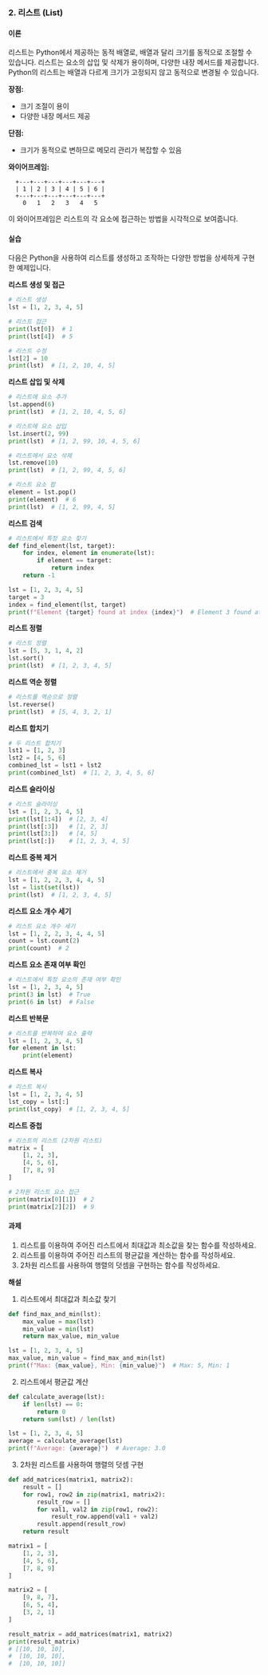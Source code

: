 ### 2. 리스트 (List)

#### 이론

리스트는 Python에서 제공하는 동적 배열로, 배열과 달리 크기를 동적으로 조절할 수 있습니다. 리스트는 요소의 삽입 및 삭제가 용이하며, 다양한 내장 메서드를 제공합니다. Python의 리스트는 배열과 다르게 크기가 고정되지 않고 동적으로 변경될 수 있습니다.

**장점:**
- 크기 조절이 용이
- 다양한 내장 메서드 제공

**단점:**
- 크기가 동적으로 변하므로 메모리 관리가 복잡할 수 있음

**와이어프레임:**

```
  +---+---+---+---+---+---+
  | 1 | 2 | 3 | 4 | 5 | 6 |
  +---+---+---+---+---+---+
    0   1   2   3   4   5
```

이 와이어프레임은 리스트의 각 요소에 접근하는 방법을 시각적으로 보여줍니다.

#### 실습

다음은 Python을 사용하여 리스트를 생성하고 조작하는 다양한 방법을 상세하게 구현한 예제입니다.

**리스트 생성 및 접근**

```python
# 리스트 생성
lst = [1, 2, 3, 4, 5]

# 리스트 접근
print(lst[0])  # 1
print(lst[4])  # 5

# 리스트 수정
lst[2] = 10
print(lst)  # [1, 2, 10, 4, 5]
```

**리스트 삽입 및 삭제**

```python
# 리스트에 요소 추가
lst.append(6)
print(lst)  # [1, 2, 10, 4, 5, 6]

# 리스트에 요소 삽입
lst.insert(2, 99)
print(lst)  # [1, 2, 99, 10, 4, 5, 6]

# 리스트에서 요소 삭제
lst.remove(10)
print(lst)  # [1, 2, 99, 4, 5, 6]

# 리스트 요소 팝
element = lst.pop()
print(element)  # 6
print(lst)  # [1, 2, 99, 4, 5]
```

**리스트 검색**

```python
# 리스트에서 특정 요소 찾기
def find_element(lst, target):
    for index, element in enumerate(lst):
        if element == target:
            return index
    return -1

lst = [1, 2, 3, 4, 5]
target = 3
index = find_element(lst, target)
print(f"Element {target} found at index {index}")  # Element 3 found at index 2
```

**리스트 정렬**

```python
# 리스트 정렬
lst = [5, 3, 1, 4, 2]
lst.sort()
print(lst)  # [1, 2, 3, 4, 5]
```

**리스트 역순 정렬**

```python
# 리스트를 역순으로 정렬
lst.reverse()
print(lst)  # [5, 4, 3, 2, 1]
```

**리스트 합치기**

```python
# 두 리스트 합치기
lst1 = [1, 2, 3]
lst2 = [4, 5, 6]
combined_lst = lst1 + lst2
print(combined_lst)  # [1, 2, 3, 4, 5, 6]
```

**리스트 슬라이싱**

```python
# 리스트 슬라이싱
lst = [1, 2, 3, 4, 5]
print(lst[1:4])  # [2, 3, 4]
print(lst[:3])   # [1, 2, 3]
print(lst[3:])   # [4, 5]
print(lst[:])    # [1, 2, 3, 4, 5]
```

**리스트 중복 제거**

```python
# 리스트에서 중복 요소 제거
lst = [1, 2, 2, 3, 4, 4, 5]
lst = list(set(lst))
print(lst)  # [1, 2, 3, 4, 5]
```

**리스트 요소 개수 세기**

```python
# 리스트 요소 개수 세기
lst = [1, 2, 2, 3, 4, 4, 5]
count = lst.count(2)
print(count)  # 2
```

**리스트 요소 존재 여부 확인**

```python
# 리스트에서 특정 요소의 존재 여부 확인
lst = [1, 2, 3, 4, 5]
print(3 in lst)  # True
print(6 in lst)  # False
```

**리스트 반복문**

```python
# 리스트를 반복하여 요소 출력
lst = [1, 2, 3, 4, 5]
for element in lst:
    print(element)
```

**리스트 복사**

```python
# 리스트 복사
lst = [1, 2, 3, 4, 5]
lst_copy = lst[:]
print(lst_copy)  # [1, 2, 3, 4, 5]
```

**리스트 중첩**

```python
# 리스트의 리스트 (2차원 리스트)
matrix = [
    [1, 2, 3],
    [4, 5, 6],
    [7, 8, 9]
]

# 2차원 리스트 요소 접근
print(matrix[0][1])  # 2
print(matrix[2][2])  # 9
```

#### 과제

1. 리스트를 이용하여 주어진 리스트에서 최대값과 최소값을 찾는 함수를 작성하세요.
2. 리스트를 이용하여 주어진 리스트의 평균값을 계산하는 함수를 작성하세요.
3. 2차원 리스트를 사용하여 행렬의 덧셈을 구현하는 함수를 작성하세요.

**해설**

1. 리스트에서 최대값과 최소값 찾기

```python
def find_max_and_min(lst):
    max_value = max(lst)
    min_value = min(lst)
    return max_value, min_value

lst = [1, 2, 3, 4, 5]
max_value, min_value = find_max_and_min(lst)
print(f"Max: {max_value}, Min: {min_value}")  # Max: 5, Min: 1
```

2. 리스트에서 평균값 계산

```python
def calculate_average(lst):
    if len(lst) == 0:
        return 0
    return sum(lst) / len(lst)

lst = [1, 2, 3, 4, 5]
average = calculate_average(lst)
print(f"Average: {average}")  # Average: 3.0
```

3. 2차원 리스트를 사용하여 행렬의 덧셈 구현

```python
def add_matrices(matrix1, matrix2):
    result = []
    for row1, row2 in zip(matrix1, matrix2):
        result_row = []
        for val1, val2 in zip(row1, row2):
            result_row.append(val1 + val2)
        result.append(result_row)
    return result

matrix1 = [
    [1, 2, 3],
    [4, 5, 6],
    [7, 8, 9]
]

matrix2 = [
    [9, 8, 7],
    [6, 5, 4],
    [3, 2, 1]
]

result_matrix = add_matrices(matrix1, matrix2)
print(result_matrix)
# [[10, 10, 10],
#  [10, 10, 10],
#  [10, 10, 10]]
```
